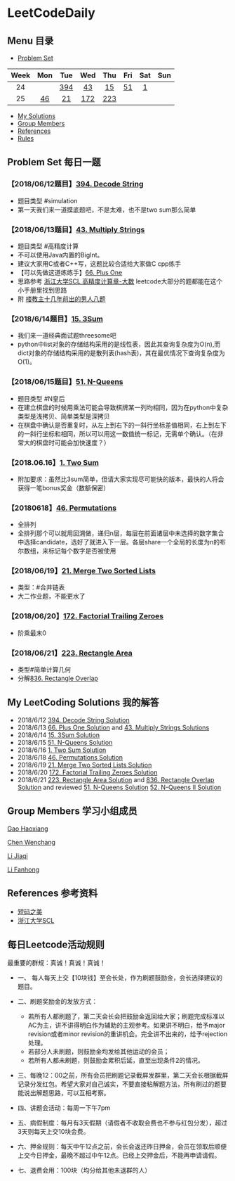 # LeetCodeDaily
## Menu 目录
- [Problem Set](https://github.com/vivi3nli/LeetCodeDaily#problem-set-%E6%AF%8F%E6%97%A5%E4%B8%80%E9%A2%98)

Week| Mon | Tue | Wed | Thu | Fri | Sat | Sun  
:-: | :-: | :-: | :-: | :-: | :-: | :-: | :-:
24  | | [394](https://github.com/vivi3nli/LeetCodeDaily#20180612%E9%A2%98%E7%9B%AE) | [43](https://github.com/vivi3nli/LeetCodeDaily#20180613%E9%A2%98%E7%9B%AE)|[15](https://github.com/vivi3nli/LeetCodeDaily#2018614%E9%A2%98%E7%9B%AE)|[51](https://github.com/vivi3nli/LeetCodeDaily#20180615%E9%A2%98%E7%9B%AE51-n-queens)|[1](https://github.com/vivi3nli/LeetCodeDaily#201806161-two-sum)||
25|[46](https://github.com/vivi3nli/LeetCodeDaily#2018061846-permutations)|[21](https://github.com/vivi3nli/LeetCodeDaily#2018061921-merge-two-sorted-lists)|[172](https://github.com/vivi3nli/LeetCodeDaily#20180620172-factorial-trailing-zeroes)|[223](https://github.com/vivi3nli/LeetCodeDaily#20180621223-rectangle-area)

- [My Solutions](https://github.com/vivi3nli/LeetCodeDaily#my-leetcoding-solutions-%E6%88%91%E7%9A%84%E8%A7%A3%E7%AD%94)
- [Group Members](https://github.com/vivi3nli/LeetCodeDaily#group-members-%E5%AD%A6%E4%B9%A0%E5%B0%8F%E7%BB%84%E6%88%90%E5%91%98)
- [References](https://github.com/vivi3nli/LeetCodeDaily#references-%E5%8F%82%E8%80%83%E8%B5%84%E6%96%99)
- [Rules](https://github.com/vivi3nli/LeetCodeDaily#%E6%AF%8F%E6%97%A5leetcode%E6%B4%BB%E5%8A%A8%E8%A7%84%E5%88%99)

## Problem Set 每日一题
### 【2018/06/12题目】[394. Decode String](https://leetcode.com/problems/decode-string/description/)

- 题目类型 #simulation
- 第一天我们来一道摸底题吧，不是太难，也不是two sum那么简单

### 【2018/06/13题目】[43. Multiply Strings](https://leetcode.com/problems/multiply-strings/description/)

- 题目类型 #高精度计算
- 不可以使用Java内置的BigInt。
- 建议大家用C或者C++写，这题比较合适给大家做C cpp练手
- 【可以先做这道练练手】[66. Plus One](https://leetcode.com/problems/plus-one/description/)
- 思路参考 [浙江大学SCL 高精度计算章-大数](https://wenku.baidu.com/view/a3a9373b31126edb6f1a10af.html?rec_flag=default&sxts=1528822472490) leetcode大部分的题都能在这个小手册里找到思路
- 附 [楼教主十几年前出的男人八题](https://wenku.baidu.com/view/1de9e435ee06eff9aef80734.html?sxts=1528823190178)

### 【2018/6/14题目】[15. 3Sum](https://leetcode.com/problems/3sum/description/)

- 我们来一道经典面试题threesome吧
- python中list对象的存储结构采用的是线性表，因此其查询复杂度为O(n),而dict对象的存储结构采用的是散列表(hash表)，其在最优情况下查询复杂度为O(1)。

### 【2018/06/15题目】[51. N-Queens](https://leetcode.com/problems/n-queens/description/)

- 题目类型 #N皇后 
- 在建立棋盘的时候用乘法可能会导致棋牌某一列均相同，因为在python中复杂类型是浅拷贝、简单类型是深拷贝
- 在棋盘中确认是否重复时，从左上到右下的一斜行坐标差值相同，右上到左下的一斜行坐标和相同，所以可以用这一数值统一标记，无需单个确认。（在非常大的棋盘时可能会加快速度？）

### 【2018.06.16】[1. Two Sum](https://leetcode.com/problems/two-sum/description/)

- 附加要求：虽然比3sum简单，但请大家实现尽可能快的版本，最快的人将会获得一笔bonus奖金（数额保密）

### 【20180618】[46. Permutations](https://leetcode.com/problems/permutations/description/)

- 全排列
- 全排列那个可以就用回溯做，递归n层，每层在前面诸层中未选择的数字集合中选择candidate，选好了就进入下一层。各层share一个全局的长度为n的布尔数组，来标记每个数字是否被使用

### 【2018/06/19】[21. Merge Two Sorted Lists](https://leetcode.com/problems/merge-two-sorted-lists/description/)

- 类型：#合并链表
- 大二作业题，不能更水了

### 【2018/06/20】[172. Factorial Trailing Zeroes](https://leetcode.com/problems/factorial-trailing-zeroes/description/)

- 阶乘最末0

### 【2018/06/21】[223. Rectangle Area](https://leetcode.com/problems/rectangle-area/description/)

- 类型#简单计算几何 
- 分解[836. Rectangle Overlap](https://leetcode.com/problems/rectangle-overlap/description/)

## My LeetCoding Solutions 我的解答
- 2018/6/12 [394. Decode String Solution](https://github.com/vivi3nli/LeetCodeDaily/blob/master/394_Decode_String_20180612.py)
- 2018/6/13 [66. Plus One Solution](https://github.com/vivi3nli/LeetCodeDaily/blob/master/66_Plus_One_20180613.py) and [43. Multiply Strings Solutions](https://github.com/vivi3nli/LeetCodeDaily/blob/master/43_Multiply_Strings_20180613.py)
- 2018/6/14 [15. 3Sum Solution](https://github.com/vivi3nli/LeetCodeDaily/blob/master/15_3Sum_20180614.py)
- 2018/6/15 [51. N-Queens Solution](https://github.com/vivi3nli/LeetCodeDaily/blob/master/51_N-Queens_20180615.py)
- 2018/6/16 [1. Two Sum Solution](https://github.com/vivi3nli/LeetCodeDaily/blob/master/1_Two_Sum_20180616.py)
- 2018/6/18 [46. Permutations Solution](https://github.com/vivi3nli/LeetCodeDaily/blob/master/46_Permutations_20180618.py)
- 2018/6/19 [21. Merge Two Sorted Lists Solution](https://github.com/vivi3nli/LeetCodeDaily/blob/master/21_Merge_Two_Sorted_List_20180620.py)
- 2018/6/20 [172. Factorial Trailing Zeroes Solution](https://github.com/vivi3nli/LeetCodeDaily/blob/master/172_Factorial_Trailing_Zeroes_20180620.py)
- 2018/6/21 [223. Rectangle Area Solution](https://github.com/vivi3nli/LeetCodeDaily/blob/master/223_Rectangle_Area_20180621.py) and [836. Rectangle Overlap Solution](https://github.com/vivi3nli/LeetCodeDaily/blob/master/836_Rectangle_Overlap.py) and reviewed [51. N-Queens Solution](https://github.com/vivi3nli/LeetCodeDaily/blob/master/51_N-Queens_20180621.py) [52. N-Queens II Solution](https://github.com/vivi3nli/LeetCodeDaily/blob/master/52_N-Queens_II_20180621.py)

## Group Members 学习小组成员

[Gao Haoxiang](https://github.com/pluto-the-lost/LeetCode)

[Chen Wenchang](https://github.com/chenwenchang/Leetcode)

[Li Jiaqi](https://github.com/LiJiaqi96/Play-with-Leetcode)

[Li Fanhong](https://github.com/vivi3nli/LeetCodeDaily)

## References 参考资料

- [短码之美](https://book.douban.com/subject/5416095/)
- [浙江大学SCL](https://wenku.baidu.com/view/a3a9373b31126edb6f1a10af.html?rec_flag=default&sxts=1528822472490)


## 每日Leetcode活动规则

最重要的群规：真诚！真诚！真诚！

- 一、 每人每天上交【10块钱】至会长处，作为刷题鼓励金，会长选择建议的题目。

- 二、刷题奖励金的发放方式：
  - 若所有人都刷题了，第二天会长会把鼓励金返回给大家；刷题完成标准以AC为主，讲不讲得明白作为辅助的主观参考。如果讲不明白，给予major revision或者minor revision的重讲机会。完全讲不出来的，给予rejection处理。
  - 若部分人未刷题，则鼓励金均发给其他运动的会员；
  - 若所有人都未刷题，则鼓励金累积后延，直至出现条件2的情况。
- 三、每晚12：00之前，所有会员把刷题记录截屏发群里，第二天会长根据截屏记录分发红包。希望大家对自己诚实，不要直接粘解题方法，所有刷过的题要能说出解题思路，可以互相考察。
- 四、讲题会活动：每周一下午7pm
- 五、病假制度：每月有3天假期（请假者不收取会费也不参与红包分发），超过3天则每天上交10块会费。
- 六、押金规则：每天中午12点之前，会长会返还昨日押金，会员在领取后顺便上交今日押金，最晚不超过中午12点。已经上交押金后，不能再申请请假。
- 七、退费会用：100块（均分给其他未退群的人）
